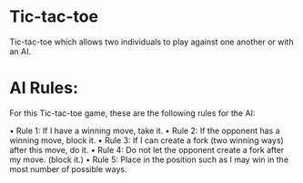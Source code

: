 # Tic-tac-toe
Tic-tac-toe which allows two individuals to play against one another or with an AI.

# AI Rules:

For this Tic-tac-toe game, these are the following rules for the AI:

•  Rule 1: If I have a winning move, take it.
•  Rule 2: If the opponent has a winning move, block it.
•  Rule 3: If I can create a fork (two winning ways) after this
   move, do it.
•  Rule 4: Do not let the opponent create a fork after my
   move. (block it.)
•  Rule 5: Place in the position such as I may win in the most
   number of possible ways.
